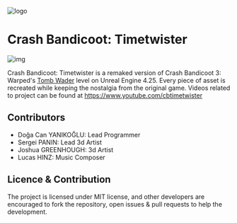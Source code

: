 ![logo](https://github.com/dyanikoglu/CrashBandicoot-Timetwister/blob/master/CrashBandicootTT.png)
# Crash Bandicoot: Timetwister
![img](https://github.com/dyanikoglu/CrashBandicoot-Timetwister/raw/master/Readme.gif)

Crash Bandicoot: Timetwister is a remaked version of Crash Bandicoot 3: Warped's [Tomb Wader](https://www.youtube.com/watch?v=i-olbSv1qTE) level on Unreal Engine 4.25. Every piece of asset is recreated while keeping the nostalgia from the original game.
Videos related to project can be found at https://www.youtube.com/cbtimetwister

## Contributors
* Doğa Can YANIKOĞLU: Lead Programmer
* Sergei PANIN: Lead 3d Artist
* Joshua GREENHOUGH: 3d Artist
* Lucas HINZ: Music Composer

## Licence & Contribution
The project is licensed under MIT license, and other developers are encouraged to fork the repository, open issues & pull requests to help the development.
